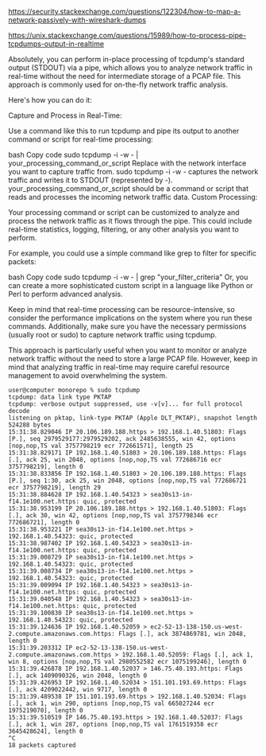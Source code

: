 
https://security.stackexchange.com/questions/122304/how-to-map-a-network-passively-with-wireshark-dumps

https://unix.stackexchange.com/questions/15989/how-to-process-pipe-tcpdumps-output-in-realtime


Absolutely, you can perform in-place processing of tcpdump's standard output (STDOUT) via a pipe, which allows you to analyze network traffic in real-time without the need for intermediate storage of a PCAP file. This approach is commonly used for on-the-fly network traffic analysis.

Here's how you can do it:

Capture and Process in Real-Time:

Use a command like this to run tcpdump and pipe its output to another command or script for real-time processing:

bash
Copy code
sudo tcpdump -i <interface> -w - | your_processing_command_or_script
Replace <interface> with the network interface you want to capture traffic from.
sudo tcpdump -i <interface> -w - captures the network traffic and writes it to STDOUT (represented by -).
your_processing_command_or_script should be a command or script that reads and processes the incoming network traffic data.
Custom Processing:

Your processing command or script can be customized to analyze and process the network traffic as it flows through the pipe. This could include real-time statistics, logging, filtering, or any other analysis you want to perform.

For example, you could use a simple command like grep to filter for specific packets:

bash
Copy code
sudo tcpdump -i <interface> -w - | grep "your_filter_criteria"
Or, you can create a more sophisticated custom script in a language like Python or Perl to perform advanced analysis.

Keep in mind that real-time processing can be resource-intensive, so consider the performance implications on the system where you run these commands. Additionally, make sure you have the necessary permissions (usually root or sudo) to capture network traffic using tcpdump.

This approach is particularly useful when you want to monitor or analyze network traffic without the need to store a large PCAP file. However, keep in mind that analyzing traffic in real-time may require careful resource management to avoid overwhelming the system.

```
user@computer monorepo % sudo tcpdump
tcpdump: data link type PKTAP
tcpdump: verbose output suppressed, use -v[v]... for full protocol decode
listening on pktap, link-type PKTAP (Apple DLT_PKTAP), snapshot length 524288 bytes
15:31:38.829046 IP 20.106.189.188.https > 192.168.1.40.51803: Flags [P.], seq 2979529177:2979529202, ack 2485638555, win 42, options [nop,nop,TS val 3757798219 ecr 772661571], length 25
15:31:38.829171 IP 192.168.1.40.51803 > 20.106.189.188.https: Flags [.], ack 25, win 2048, options [nop,nop,TS val 772686716 ecr 3757798219], length 0
15:31:38.833856 IP 192.168.1.40.51803 > 20.106.189.188.https: Flags [P.], seq 1:30, ack 25, win 2048, options [nop,nop,TS val 772686721 ecr 3757798219], length 29
15:31:38.884628 IP 192.168.1.40.54323 > sea30s13-in-f14.1e100.net.https: quic, protected
15:31:38.953199 IP 20.106.189.188.https > 192.168.1.40.51803: Flags [.], ack 30, win 42, options [nop,nop,TS val 3757798346 ecr 772686721], length 0
15:31:38.953221 IP sea30s13-in-f14.1e100.net.https > 192.168.1.40.54323: quic, protected
15:31:38.987402 IP 192.168.1.40.54323 > sea30s13-in-f14.1e100.net.https: quic, protected
15:31:39.008729 IP sea30s13-in-f14.1e100.net.https > 192.168.1.40.54323: quic, protected
15:31:39.008734 IP sea30s13-in-f14.1e100.net.https > 192.168.1.40.54323: quic, protected
15:31:39.009094 IP 192.168.1.40.54323 > sea30s13-in-f14.1e100.net.https: quic, protected
15:31:39.040548 IP 192.168.1.40.54323 > sea30s13-in-f14.1e100.net.https: quic, protected
15:31:39.100830 IP sea30s13-in-f14.1e100.net.https > 192.168.1.40.54323: quic, protected
15:31:39.124636 IP 192.168.1.40.52059 > ec2-52-13-138-150.us-west-2.compute.amazonaws.com.https: Flags [.], ack 3874869781, win 2048, length 0
15:31:39.203312 IP ec2-52-13-138-150.us-west-2.compute.amazonaws.com.https > 192.168.1.40.52059: Flags [.], ack 1, win 8, options [nop,nop,TS val 2980552582 ecr 1075199246], length 0
15:31:39.426878 IP 192.168.1.40.52037 > 146.75.40.193.https: Flags [.], ack 1409090326, win 2048, length 0
15:31:39.426953 IP 192.168.1.40.52034 > 151.101.193.69.https: Flags [.], ack 4209022442, win 9717, length 0
15:31:39.489538 IP 151.101.193.69.https > 192.168.1.40.52034: Flags [.], ack 1, win 290, options [nop,nop,TS val 665027244 ecr 1975219070], length 0
15:31:39.510519 IP 146.75.40.193.https > 192.168.1.40.52037: Flags [.], ack 1, win 287, options [nop,nop,TS val 1761519358 ecr 3645428624], length 0
^C
18 packets captured
```
